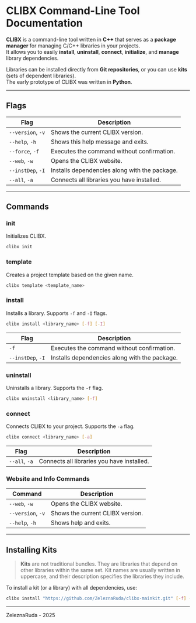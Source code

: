 # CLIBX Command-Line Tool Documentation

**CLIBX** is a command-line tool written in **C++** that serves as a **package manager** for managing C/C++ libraries in your projects.  
It allows you to easily **install**, **uninstall**, **connect**, **initialize**, and **manage** library dependencies.

Libraries can be installed directly from **Git repositories**, or you can use **kits** (sets of dependent libraries).  
The early prototype of CLIBX was written in **Python**.

---

## Flags

| Flag | Description |
|------|--------------|
| `--version`, `-v` | Shows the current CLIBX version. |
| `--help`, `-h` | Shows this help message and exits. |
| `--force`, `-f` | Executes the command without confirmation. |
| `--web`, `-w` | Opens the CLIBX website. |
| `--instDep`, `-I` | Installs dependencies along with the package. |
| `--all`, `-a` | Connects all libraries you have installed. |

---

## Commands

### init
Initializes CLIBX.

```bash
clibx init
````

### template

Creates a project template based on the given name.

```bash
clibx template <template_name>
```

### install

Installs a library. Supports `-f` and `-I` flags.

```bash
clibx install <library_name> [-f] [-I]
```

| Flag              | Description                                   |
| ----------------- | --------------------------------------------- |
| `-f`              | Executes the command without confirmation.    |
| `--instDep`, `-I` | Installs dependencies along with the package. |

### uninstall

Uninstalls a library. Supports the `-f` flag.

```bash
clibx uninstall <library_name> [-f]
```

### connect

Connects CLIBX to your project. Supports the `-a` flag.

```bash
clibx connect <library_name> [-a]
```

| Flag          | Description                                |
| ------------- | ------------------------------------------ |
| `--all`, `-a` | Connects all libraries you have installed. |

### Website and Info Commands

| Command           | Description                      |
| ----------------- | -------------------------------- |
| `--web`, `-w`     | Opens the CLIBX website.         |
| `--version`, `-v` | Shows the current CLIBX version. |
| `--help`, `-h`    | Shows help and exits.            |

---

## Installing Kits

> **Kits** are not traditional bundles. They are libraries that depend on other libraries within the same set.
> Kit names are usually written in uppercase, and their description specifies the libraries they include.

To install a kit (or a library) with all dependencies, use:

```bash
clibx install "https://github.com/ZeleznaRuda/clibx-mainkit.git" [-f] -I
```

---

 ZeleznaRuda - 2025


